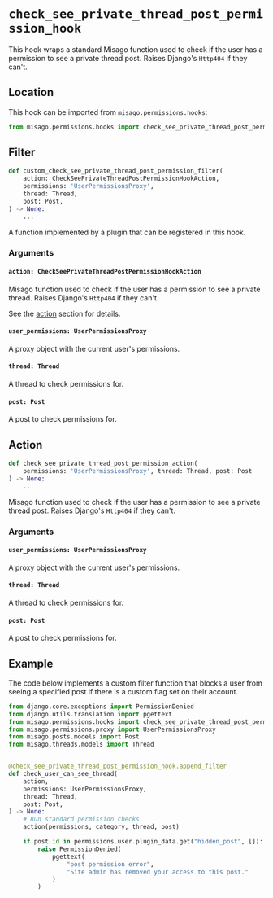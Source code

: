 # `check_see_private_thread_post_permission_hook`

This hook wraps a standard Misago function used to check if the user has a permission to see a private thread post. Raises Django's `Http404` if they can't.


## Location

This hook can be imported from `misago.permissions.hooks`:

```python
from misago.permissions.hooks import check_see_private_thread_post_permission_hook
```


## Filter

```python
def custom_check_see_private_thread_post_permission_filter(
    action: CheckSeePrivateThreadPostPermissionHookAction,
    permissions: 'UserPermissionsProxy',
    thread: Thread,
    post: Post,
) -> None:
    ...
```

A function implemented by a plugin that can be registered in this hook.


### Arguments

#### `action: CheckSeePrivateThreadPostPermissionHookAction`

Misago function used to check if the user has a permission to see a private thread. Raises Django's `Http404` if they can't.

See the [action](#action) section for details.


#### `user_permissions: UserPermissionsProxy`

A proxy object with the current user's permissions.


#### `thread: Thread`

A thread to check permissions for.


#### `post: Post`

A post to check permissions for.


## Action

```python
def check_see_private_thread_post_permission_action(
    permissions: 'UserPermissionsProxy', thread: Thread, post: Post
) -> None:
    ...
```

Misago function used to check if the user has a permission to see a private thread post. Raises Django's `Http404` if they can't.


### Arguments

#### `user_permissions: UserPermissionsProxy`

A proxy object with the current user's permissions.


#### `thread: Thread`

A thread to check permissions for.


#### `post: Post`

A post to check permissions for.


## Example

The code below implements a custom filter function that blocks a user from seeing a specified post if there is a custom flag set on their account.

```python
from django.core.exceptions import PermissionDenied
from django.utils.translation import pgettext
from misago.permissions.hooks import check_see_private_thread_post_permission_hook
from misago.permissions.proxy import UserPermissionsProxy
from misago.posts.models import Post
from misago.threads.models import Thread


@check_see_private_thread_post_permission_hook.append_filter
def check_user_can_see_thread(
    action,
    permissions: UserPermissionsProxy,
    thread: Thread,
    post: Post,
) -> None:
    # Run standard permission checks
    action(permissions, category, thread, post)

    if post.id in permissions.user.plugin_data.get("hidden_post", []):
        raise PermissionDenied(
            pgettext(
                "post permission error",
                "Site admin has removed your access to this post."
            )
        )
```